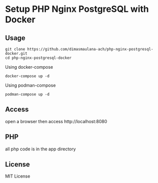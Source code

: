 # Setup PHP Nginx PostgreSQL with Docker

## Usage

```agsl
git clone https://github.com/dimasmaulana-ach/php-nginx-postgresql-docker.git
cd php-nginx-postgresql-docker
```

Using docker-compose
```agsl
docker-compose up -d
```

Using podman-compose
```agsl
podman-compose up -d
```

## Access

open a browser then access http://localhost:8080

## PHP
all php code is in the app directory

## License
MIT License